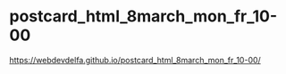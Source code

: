 # postcard_html_8march_mon_fr_10-00
https://webdevdelfa.github.io/postcard_html_8march_mon_fr_10-00/
